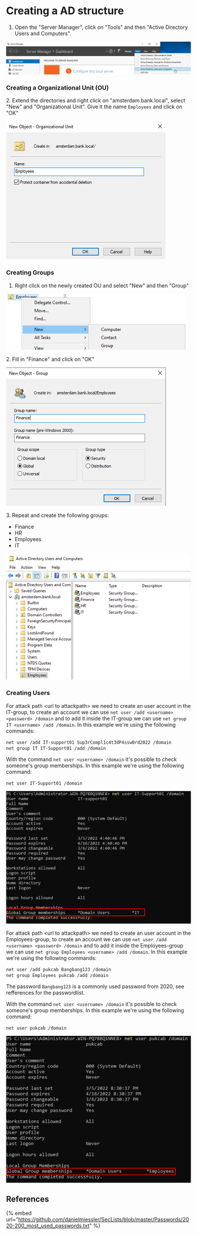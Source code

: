 # Creating a AD structure

1. Open the "Server Manager", click on "Tools" and then "Active Directory Users and Computers".

![](<../../../.gitbook/assets/afbeelding (52) (1) (1) (1).png>)

### Creating a Organizational Unit (OU)

2\. Extend the directories and right click on "amsterdam.bank.local", select "New" and "Organizational Unit". Give it the name `Employees` and click on "OK"

![](<../../../.gitbook/assets/image (36) (1) (1).png>)

### Creating Groups

1. Right click on the newly created OU and select "New" and then "Group"

![](<../../../.gitbook/assets/image (17) (1) (1) (1) (1).png>)

2\. Fill in "Finance" and click on "OK"

![](<../../../.gitbook/assets/image (38) (1).png>)

3\. Repeat and create the following groups:

* Finance
* HR
* Employees
* IT

![](<../../../.gitbook/assets/image (1) (1) (1) (1) (1) (1).png>)

### Creating Users

For attack path \<url to attackpath> we need to create an user account in the IT-group, to create an account we can use `net user /add <username> <password> /domain` and to add it inside the IT-group we can use `net group IT <username> /add /domain`. In this example we're using the following commands:

```
net user /add IT-support01 Sup3rCompl1c4t3dP4ssw0rd2022 /domain
net group IT IT-Support01 /add /domain
```

With the command `net user <username> /domain` it's possible to check someone's group memberships. In this example we're using the following command:

```
net user IT-Support01 /domain
```

![](<../../../.gitbook/assets/afbeelding (9) (1) (1).png>)

For attack path \<url to attackpath> we need to create an user account in the Employees-group, to create an account we can use `net user /add <username> <password> /domain` and to add it inside the Employees-group we can use `net group Employees <username> /add /domain`. In this example we're using the following commands:

```
net user /add pukcab Bangbang123 /domain
net group Employees pukcab /add /domain
```

The password `Bangbang123` is a commonly used password from 2020, see refferences for the passwordlist.

With the command `net user <username> /domain` it's possible to check someone's group memberships. In this example we're using the following command:

```
net user pukcab /domain
```

![](<../../../.gitbook/assets/afbeelding (25) (1).png>)

## References

{% embed url="https://github.com/danielmiessler/SecLists/blob/master/Passwords/2020-200_most_used_passwords.txt" %}
